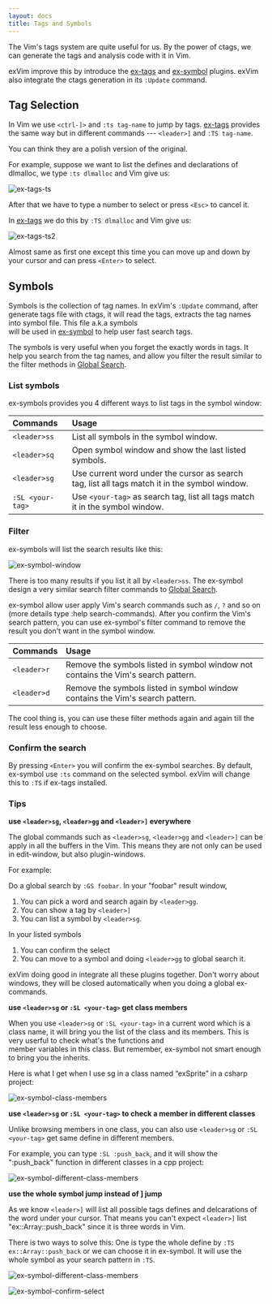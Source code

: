 ```yaml
---
layout: docs
title: Tags and Symbols
---
```


The Vim's tags system are quite useful for us. By the power of ctags, we can generate
the tags and analysis code with it in Vim.

exVim improve this by introduce the [ex-tags](http://github.com/exvim/ex-tags) 
and [ex-symbol](http://github.com/exvim/ex-symbol) plugins. exVim also integrate the
ctags generation in its `:Update` command.

## Tag Selection

In Vim we use `<ctrl-]>` and `:ts tag-name` to jump by tags. [ex-tags](http://github.com/exvim/ex-tags)
provides the same way but in different commands --- `<leader>]` and `:TS tag-name`.

You can think they are a polish version of the original.

For example, suppose we want to list the defines and declarations of dlmalloc, we 
type `:ts dlmalloc` and Vim give us:

![ex-tags-ts]({{site.baseurl}}docs/images/ex-tags-ts.png)

After that we have to type a number to select or press `<Esc>` to cancel it. 

In [ex-tags](http://github.com/exvim/ex-tags) we do this by `:TS dlmalloc` and Vim give us:

![ex-tags-ts2]({{site.baseurl}}docs/images/ex-tags-ts2.png)

Almost same as first one except this time you can move up and down by your cursor 
and can press `<Enter>` to select.

## Symbols

Symbols is the collection of tag names. In exVim's `:Update` command, after generate tags file
with ctags, it will read the tags, extracts the tag names into symbol file. This file a.k.a symbols   
will be used in [ex-symbol](http://github.com/exvim/ex-symbol) to help user fast search tags.

The symbols is very useful when you forget the exactly words in tags. It help you search from
the tag names, and allow you filter the result similar to the filter methods in 
[Global Search]({{site.baseurl}}docs/global-search).

### List symbols

ex-symbols provides you 4 different ways to list tags in the symbol window:

| Commands         | Usage                                                                                                |
| :--------------- | :--------------------------------------------------------------------------------------------------- |
| `<leader>ss`     | List all symbols in the symbol window.                                                               |
| `<leader>sq`     | Open symbol window and show the last listed symbols.                                                 |
| `<leader>sg`     | Use current word under the cursor as search tag, list all tags match it in the symbol window.        |
| `:SL <your-tag>` | Use `<your-tag>` as search tag, list all tags match it in the symbol window.                         |

### Filter

ex-symbols will list the search results like this:

![ex-symbol-window]({{site.baseurl}}docs/images/ex-symbol-window.png)

There is too many results if you list it all by `<leader>ss`. The ex-symbol design a very
similar search filter commands to [Global Search]({{site.baseurl}}docs/global-search).

ex-symbol allow user apply Vim's search commands such as `/`, `?` and so on (more details type :help search-commands).
After you confirm the Vim's search pattern, you can use ex-symbol's filter command to remove the
result you don't want in the symbol window.

| Commands         | Usage                                                                                                |
| :--------------- | :--------------------------------------------------------------------------------------------------- |
| `<leader>r`      | Remove the symbols listed in symbol window not contains the Vim's search pattern.                    |
| `<leader>d`      | Remove the symbols listed in symbol window contains the Vim's search pattern.                        |

The cool thing is, you can use these filter methods again and again till the result less 
enough to choose.

### Confirm the search

By pressing `<Enter>` you will confirm the ex-symbol searches. By default, ex-symbol use `:ts`
command on the selected symbol. exVim will change this to `:TS` if ex-tags installed.

### Tips

**use `<leader>sg`, `<leader>gg` and `<leader>]` everywhere**

The global commands such as `<leader>sg`, `<leader>gg` and `<leader>]` can be apply in all
the buffers in the Vim. This means they are not only can be used in edit-window, but also
plugin-windows. 

For example: 

Do a global search by `:GS foobar`. In your "foobar" result window, 

1. You can pick a word and search again by `<leader>gg`. 
1. You can show a tag by `<leader>]`
1. You can list a symbol by `<leader>sg`. 

In your listed symbols 

1. You can confirm the select 
1. You can move to a symbol and doing `<leader>gg` to global search it. 

exVim doing good in integrate all these plugins together. Don't worry about windows, they
will be closed automatically when you doing a global ex-commands.

**use `<leader>sg` or `:SL <your-tag>` get class members**

When you use `<leader>sg` or `:SL <your-tag>` in a current word which is a class name, it will bring you the 
list of the class and its members. This is very userful to check what's the functions and  
member variables in this class. But remember, ex-symbol not smart enough to bring you
the inherits. 

Here is what I get when I use <leader>sg in a class named “exSprite” in a csharp project:

![ex-symbol-class-members]({{site.baseurl}}docs/images/ex-symbol-class-members.png)

**use `<leader>sg` or `:SL <your-tag>` to check a member in different classes**

Unlike browsing members in one class, you can also use `<leader>sg` or `:SL <your-tag>` 
get same define in different members.

For example, you can type `:SL :push_back`, and it will show the ":push_back" function in 
different classes in a cpp project:

![ex-symbol-different-class-members]({{site.baseurl}}docs/images/ex-symbol-different-class-members.png)

**use the whole symbol jump instead of <leader>] jump**

As we know `<leader>]` will list all possible tags defines and delcarations of the word under your cursor. 
That means you can't expect `<leader>]` list "ex::Array::push_back" since it is three words in Vim.

There is two ways to solve this: One is type the whole define by `:TS ex::Array::push_back` or we can
choose it in ex-symbol. It will use the whole symbol as your search pattern in `:TS`.

![ex-symbol-different-class-members]({{site.baseurl}}docs/images/ex-symbol-different-class-members.png)

![ex-symbol-confirm-select]({{site.baseurl}}docs/images/ex-symbol-confirm-select.png)

